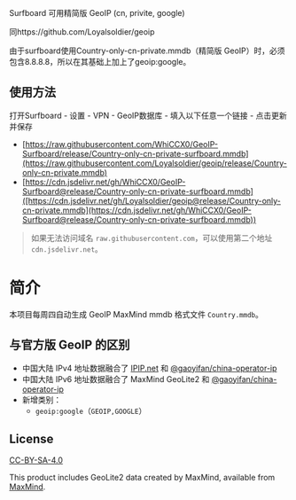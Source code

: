Surfboard 可用精简版 GeoIP (cn, privite, google)

同https://github.com/Loyalsoldier/geoip 

由于surfboard使用Country-only-cn-private.mmdb（精简版 GeoIP）时，必须包含8.8.8.8，所以在其基础上加上了geoip:google。

## 使用方法

打开Surfboard - 设置 - VPN - GeoIP数据库 - 填入以下任意一个链接 - 点击更新并保存

  - [https://raw.githubusercontent.com/WhiCCX0/GeoIP-Surfboard/release/Country-only-cn-private-surfboard.mmdb](https://raw.githubusercontent.com/Loyalsoldier/geoip/release/Country-only-cn-private.mmdb)
  - [https://cdn.jsdelivr.net/gh/WhiCCX0/GeoIP-Surfboard@release/Country-only-cn-private-surfboard.mmdb]([https://cdn.jsdelivr.net/gh/Loyalsoldier/geoip@release/Country-only-cn-private.mmdb](https://cdn.jsdelivr.net/gh/WhiCCX0/GeoIP-Surfboard@release/Country-only-cn-private-surfboard.mmdb))

> 如果无法访问域名 `raw.githubusercontent.com`，可以使用第二个地址 `cdn.jsdelivr.net`。


# 简介

本项目每周四自动生成 GeoIP MaxMind mmdb 格式文件 `Country.mmdb`。

## 与官方版 GeoIP 的区别

- 中国大陆 IPv4 地址数据融合了 [IPIP.net](https://github.com/17mon/china_ip_list/blob/master/china_ip_list.txt) 和 [@gaoyifan/china-operator-ip](https://github.com/gaoyifan/china-operator-ip/blob/ip-lists/china.txt)
- 中国大陆 IPv6 地址数据融合了 MaxMind GeoLite2 和 [@gaoyifan/china-operator-ip](https://github.com/gaoyifan/china-operator-ip/blob/ip-lists/china6.txt)
- 新增类别：
  - `geoip:google`（`GEOIP,GOOGLE`）


## License

[CC-BY-SA-4.0](https://creativecommons.org/licenses/by-sa/4.0/)

This product includes GeoLite2 data created by MaxMind, available from [MaxMind](http://www.maxmind.com).
